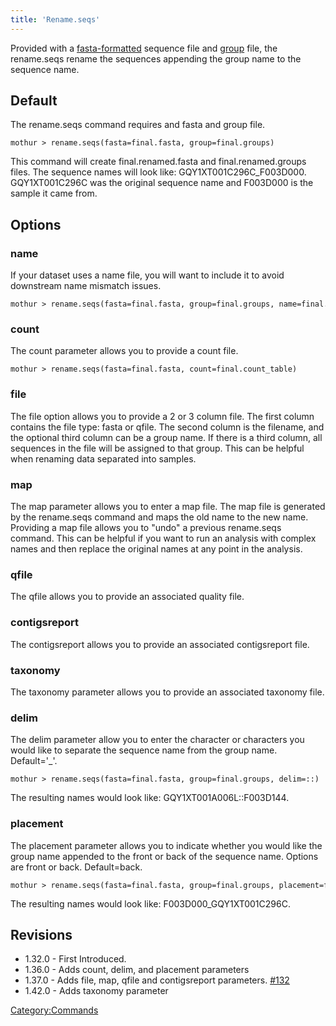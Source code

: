 ```yaml
---
title: 'Rename.seqs'
---
```

Provided with a [ fasta-formatted](Fasta_file) sequence file
and [ group](Group_file) file, the rename.seqs rename the
sequences appending the group name to the sequence name.

## Default

The rename.seqs command requires and fasta and group file.

    mothur > rename.seqs(fasta=final.fasta, group=final.groups)

This command will create final.renamed.fasta and final.renamed.groups
files. The sequence names will look like: GQY1XT001C296C\_F003D000.
GQY1XT001C296C was the original sequence name and F003D000 is the sample
it came from.

## Options

### name

If your dataset uses a name file, you will want to include it to avoid
downstream name mismatch issues.

    mothur > rename.seqs(fasta=final.fasta, group=final.groups, name=final.names)

### count

The count parameter allows you to provide a count file.

    mothur > rename.seqs(fasta=final.fasta, count=final.count_table)

### file

The file option allows you to provide a 2 or 3 column file. The first
column contains the file type: fasta or qfile. The second column is the
filename, and the optional third column can be a group name. If there is
a third column, all sequences in the file will be assigned to that
group. This can be helpful when renaming data separated into samples.

### map

The map parameter allows you to enter a map file. The map file is
generated by the rename.seqs command and maps the old name to the new
name. Providing a map file allows you to \"undo\" a previous rename.seqs
command. This can be helpful if you want to run an analysis with complex
names and then replace the original names at any point in the analysis.

### qfile

The qfile allows you to provide an associated quality file.

### contigsreport

The contigsreport allows you to provide an associated contigsreport
file.

### taxonomy

The taxonomy parameter allows you to provide an associated taxonomy
file.

### delim

The delim parameter allow you to enter the character or characters you
would like to separate the sequence name from the group name.
Default=\'\_\'.

    mothur > rename.seqs(fasta=final.fasta, group=final.groups, delim=::)

The resulting names would look like: GQY1XT001A006L::F003D144.

### placement

The placement parameter allows you to indicate whether you would like
the group name appended to the front or back of the sequence name.
Options are front or back. Default=back.

    mothur > rename.seqs(fasta=final.fasta, group=final.groups, placement=front)

The resulting names would look like: F003D000\_GQY1XT001C296C.

## Revisions

-   1.32.0 - First Introduced.
-   1.36.0 - Adds count, delim, and placement parameters
-   1.37.0 - Adds file, map, qfile and contigsreport parameters.
    [\#132](https://github.com/mothur/mothur/issues/132)
-   1.42.0 - Adds taxonomy parameter

[Category:Commands](Category:Commands)
